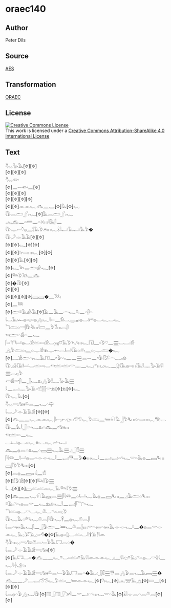 # oraec140

## Author

Peter Dils

## Source

[AES](https://github.com/simondschweitzer/aes)

## Transformation

[ORAEC](https://oraec.github.io/)

## License

<a rel="license" href="http://creativecommons.org/licenses/by-sa/4.0/"><img alt="Creative Commons License" style="border-width:0" src="https://i.creativecommons.org/l/by-sa/4.0/88x31.png" /></a><br />This work is licensed under a <a rel="license" href="http://creativecommons.org/licenses/by-sa/4.0/">Creative Commons Attribution-ShareAlike 4.0 International License</a>

## Text

𓄃𓂂𓂂𓅭𓅓[⯑][⯑]<br>
[⯑][⯑][⯑]<br>
𓄃𓂂𓂂𓆟<br>
[⯑]𓈖𓍿𓆟𓈖[⯑]<br>
[⯑][⯑][⯑]<br>
[⯑][⯑][⯑][⯑]<br>
[⯑][⯑]𓁹𓁹𓆑𓃹𓈖𓉿[⯑]𓅓[⯑]𓆑<br>
𓇋𓅱𓂋𓂧𓂾𓏤𓆑[⯑]𓅓𓂋𓂧𓂾𓏤𓆑<br>
𓂜𓃹𓈖𓏏𓏠𓈖𓏏𓏴𓏥𓇋𓅓𓋴𓈖<br>
𓇋𓅱𓊃𓍿𓎤𓐍𓈖𓌰𓅓𓅱𓂉𓏥𓆑𓏇𓇋𓂝𓅓𓂝𓅓𓅱�<br>
𓇋𓅱𓌳𓁹𓄿𓄿[⯑][⯑]<br>
[⯑][⯑]𓆑[⯑][⯑]<br>
[⯑][⯑]𓏌𓏤𓄑𓏤𓏥𓆑[⯑][⯑]<br>
[⯑][⯑]𓅓[⯑][⯑]<br>
[⯑]𓆑𓅨𓂋𓂧𓀉𓆑[⯑]<br>
[⯑]𓃛𓅱𓃡𓈖𓃹<br>
[⯑]�𓇋𓅱[⯑]<br>
[⯑][⯑]<br>
[⯑][⯑][⯑][⯑]𓈙𓈙�𓈖𓆙𓏤<br>
[⯑]𓈖𓆙<br>
[⯑]𓂧𓎼𓅓𓀉𓅓[⯑]𓄿𓈖𓄿𓈖𓏛𓆑𓄣𓏤𓈖𓏏𓋴𓏏<br>
𓇋𓂋𓅓𓆱𓐍𓏏𓊪𓏏𓐍𓂻𓆑𓇋𓍿𓈖𓀁𓂋𓇾𓈇𓏤𓐍𓂋𓀒𓐍𓂋𓆑𓂋𓆑<br>
𓆓𓂧𓏏𓎡𓋴𓅱𓀓𓏥𓇋𓏠𓈖𓅱𓀢𓏥𓂋𓋴<br>
𓄞𓂧𓏏𓀁𓏏𓈖𓆑<br>
𓋴𓏏𓄝𓂡𓐍𓂋𓀀𓂧𓏏𓏤𓀀𓂋𓄚𓈞𓅓𓅱𓊦𓄹𓏥𓆑𓉔𓈖𓏌𓅱𓎺𓈖𓈗𓂋𓐛𓏤𓀀<br>
𓂻𓅱𓂧𓏏𓏤𓈖𓏏𓊃𓀀𓁷𓏤𓊃𓄡𓂋𓂡𓇋𓄿𓏏𓄦𓈖𓏏𓊪𓊃𓂧�𓆑<br>
[⯑]𓊃𓀀𓂧𓏏𓏤𓆑𓅓𓉔𓈖𓏌𓅱𓎺𓊪𓈖𓈖𓈗𓂋𓍿𓈖𓏌𓅱𓌙𓅯𓏛𓊃𓊪𓊗<br>
𓇋𓅱𓈎𓏇𓇋𓄿𓂡𓂋𓂧𓏏𓏤𓂋𓄞𓂧𓂧𓎡𓊃𓈖𓆑𓂐𓏥𓈎𓆑𓈖𓊮𓇋𓅓𓐍𓏏𓏥𓇋𓅓𓎛𓊃𓅭𓄿𓇋𓇋𓈗𓂋𓏤𓊪𓅱<br>
𓋷𓀁𓎡𓋴𓈖𓃀𓆑𓁷𓏤𓂻𓅱𓎛𓊃𓅭𓄿𓈗<br>
𓎛𓈖𓂝𓊃𓅭𓄿𓏏𓀸𓂭𓂭𓂭𓎡𓁷𓏤[⯑]𓁷𓏤[⯑]𓆑<br>
𓇋𓅱𓆑𓅓[⯑]<br>
𓄃𓂂𓂂𓂸𓃒𓌨𓂋𓈖𓆑𓏏𓊡<br>
𓇋𓂋𓌳𓁹𓄿𓄿𓀀[⯑][⯑][⯑]𓃹𓈖𓈖𓆑𓁹𓁹𓆑𓋴𓍿𓊪𓍉𓐏𓏥𓅿𓅿𓆑𓅱𓂧𓈖𓆻𓍯𓄿𓃀𓅱𓆰𓏥𓏌𓏤𓄑𓏤𓏥𓆑𓅟𓂋𓇋𓅱𓈖𓅘𓎛𓃀𓏏𓄹𓆑𓁷𓏤𓏏𓃹𓈖𓏌𓃒𓏥<br>
𓄞𓂧𓏏𓈖𓆑<br>
𓂋𓂞𓐍𓂋𓏏𓆑𓁷𓏤𓐛𓏤𓆑𓌡𓏤𓂝<br>
𓃹𓈖𓐍𓂋𓏏𓁷𓏤𓈖𓏏𓈙𓈗𓆑𓅓𓈗𓈎𓃀𓏁𓈗<br>
𓋴𓇋𓆛𓈖𓂡𓐍𓂋𓏏𓁹𓁹𓆑𓎛𓈖𓂝𓇥𓂋𓅱�𓏥𓆑𓎛𓈖𓂝𓂝𓏏𓄹𓆑𓎟𓏏𓅓𓐍𓈖𓈙𓆰𓏥𓈙𓆄𓅱𓅱𓆰𓏥[⯑]<br>
[⯑]𓂋𓐍𓈖𓈙𓏥𓇋𓈖𓀸<br>
[⯑]𓀸𓅱𓀀[⯑][⯑]𓃛𓎛𓅱𓈗<br>
𓇋𓂋[⯑][⯑]𓈙𓂧𓂧𓏏𓆑𓅓𓃛𓎛𓅱𓈗<br>
[⯑]𓃹𓈖𓈖𓆑𓍯𓄿𓈐𓂋𓈗𓋴𓇋𓆛𓈖𓏏𓂡𓆑𓅓𓐍𓈖𓈙𓆰𓏥𓈖𓈎𓄿𓂧𓏏𓆰𓏥<br>
𓎼𓄿𓊪𓌪𓐍𓂋𓎡𓈖𓆑𓁷𓏤𓂉𓏤𓆑𓎛𓈖𓂝𓋴𓆓𓄢𓆑<br>
𓆓𓂧𓐍𓂋𓎡𓂋𓆑𓌨𓂋𓌫𓏏𓏤𓊪𓅱<br>
𓇋𓅱𓆑𓅓𓏏𓀐𓆑𓌨𓂋𓋴𓇋𓅱𓆑𓋹𓈖𓐍𓆑𓌨𓂋𓋴<br>
𓇋𓂋𓏏𓍃𓅓𓆑𓋴𓈖𓃀𓅱𓂧𓈖𓆻𓆑𓌨𓂋𓂭𓏤𓏥𓎡𓏏𓍃𓏏𓍃𓅓𓁹𓁹𓆑𓍲𓈖�𓐍𓂋𓎡𓁹𓁹𓆑𓅓𓊪𓅯𓄿𓈎𓏏𓆁�[⯑]𓅓𓐍𓏏𓊮𓂋𓂧𓂋𓎛𓇉𓄿𓍘𓇋𓁺<br>
𓄃𓅱𓏥𓂂𓂂𓂸𓃒𓌨𓂋𓄑𓅱𓅓𓉐𓂋𓏏�<br>
𓇋𓂋𓌳𓁹𓄿𓄿𓀀𓂸𓃒[⯑][⯑]𓅓𓉐𓂋𓏏�𓃹𓈖𓈖𓆑𓎼𓂋𓏏𓂧𓎼𓅓𓇋𓇋𓁺𓁹𓁹𓆑𓈎𓈖𓇋𓇋𓐏𓎼𓄿𓊪𓌪𓐍𓂋𓎡𓏇𓇋𓈖𓆑𓇋𓏶𓄂𓏏𓏤<br>
𓇋𓂋𓌳𓁹𓄿𓄿𓀀𓂸𓃒𓌨𓂋𓄑𓅱𓅓𓉐𓂋𓏏�𓅓𓈎𓃀𓏁𓈗𓇥𓂋𓂻𓅱𓂋𓆑𓅓𓈙𓈗�𓃹𓈖𓈖𓌳𓐙𓂝𓅿𓅿𓆑𓅱𓂧𓈖𓆻𓁹𓁹𓆑[⯑]𓄣𓏤𓆑[⯑]𓂜𓈝𓅓𓂻[⯑]𓏠𓈖[⯑][⯑][⯑]<br>
𓇋𓂋𓐍𓏏𓅱𓂻𓆑𓇋𓅱[⯑]𓉔𓃀𓉔𓃀𓍁𓇋𓈖𓎡𓂝𓏏𓄹𓏥𓆑𓎟𓏏𓅓[⯑]𓏇𓇋𓁹𓂋𓏏𓂋𓌨𓂋[⯑][⯑]<br>
